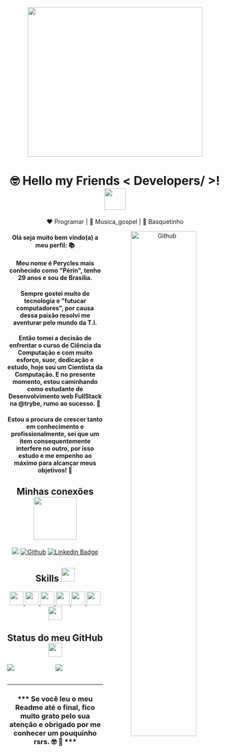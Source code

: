 <div align="center">
  <img src="https://i.pinimg.com/originals/8b/aa/5b/8baa5bb80ce306685aa46505ed299153.png" width="90%" height ="350px">
</div>

<div align='center'>
  
  # 🤓 Hello my Friends < Developers/ >! <img src = "https://raw.githubusercontent.com/MartinHeinz/MartinHeinz/master/wave.gif" width = 50px>
  
  ❤️ Programar | 🖤 Musica_gospel | 💙 Basquetinho
  
  <img width="55%" align="right" alt="Github" src="https://raw.githubusercontent.com/onimur/.github/master/.resources/git-header.svg" />

  #### Olá seja muito bem vindo(a) a meu perfil: 📚
  #### Meu nome é Perycles mais conhecido como "Périn", tenho 29 anos e sou de Brasília.
  #### Sempre gostei muito de tecnologia e "futucar computadores", por causa dessa paixão resolvi me aventurar pelo mundo da T.I.
  #### Então tomei a decisão de enfrentar o curso de Ciência da Computação e com muito esforço, suor, dedicação e estudo, hoje sou um Cientista da Computação. E no presente momento, estou caminhando como estudante de Desenvolvimento web FullStack na @trybe, rumo ao sucesso. 🚀

  #### Estou a procura de crescer tanto em conhecimento e profissionalmente, sei que um item consequentemente interfere no outro, por isso estudo e me empenho ao máximo para alcançar meus objetivos! 🔖
</div>
  
<div align='center'>
  
  ## Minhas conexões <img src='https://raw.githubusercontent.com/ShahriarShafin/ShahriarShafin/main/Assets/handshake.gif' width="100px">
  
  ![](https://visitor-badge.laobi.icu/badge?page_id=Peryclesreis.Peryclesreis)
  [![Github](https://img.shields.io/github/followers/Peryclesreis?label=Follow&style=social)](https://github.com/Peryclesreis)
  [![Linkedin Badge](https://img.shields.io/badge/-LinkedIn-blue?style=flat-square&logo=Linkedin&logoColor=white&link=https://www.linkedin.com/in/perycles-floriano/)](https://www.linkedin.com/in/perycles-floriano/)
</div>
  
<div align='center'>
  <h2> Skills <img src = "https://media2.giphy.com/media/QssGEmpkyEOhBCb7e1/giphy.gif?cid=ecf05e47a0n3gi1bfqntqmob8g9aid1oyj2wr3ds3mg700bl&rid=giphy.gif" width = 32px> </h2>
  <a href= https://github.com/rahulbanerjee26?tab=repositories&q=&type=&language=reactjs&sort= > <img width ='32px' src ='https://raw.githubusercontent.com/rahulbanerjee26/githubAboutMeGenerator/main/icons/reactjs.svg'> </a>
  <a href= https://github.com/rahulbanerjee26?tab=repositories&q=&type=&language=javascript&sort= > <img width ='32px' src ='https://raw.githubusercontent.com/rahulbanerjee26/githubAboutMeGenerator/main/icons/javascript.svg'> </a>
  <a href= https://github.com/rahulbanerjee26?tab=repositories&q=&type=&language=css&sort= > <img width ='32px' src ='https://raw.githubusercontent.com/rahulbanerjee26/githubAboutMeGenerator/main/icons/css.svg'> </a>
  <a href= https://github.com/rahulbanerjee26?tab=repositories&q=&type=&language=html&sort= > <img width ='32px' src ='https://raw.githubusercontent.com/rahulbanerjee26/githubAboutMeGenerator/main/icons/html.svg'> </a>
  <a href= https://github.com/rahulbanerjee26?tab=repositories&q=&type=&language=git&sort= > <img width ='32px' src ='https://raw.githubusercontent.com/rahulbanerjee26/githubAboutMeGenerator/main/icons/git.svg'> </a>
  <a href= https://github.com/rahulbanerjee26?tab=repositories&q=&type=&language=mysql&sort= > <img width ='32px' src ='https://raw.githubusercontent.com/rahulbanerjee26/githubAboutMeGenerator/main/icons/mysql.svg'> </a>
  <a href= https://github.com/rahulbanerjee26?tab=repositories&q=&type=&language=redux&sort= > <img width ='32px' src ='https://raw.githubusercontent.com/rahulbanerjee26/githubAboutMeGenerator/main/icons/redux.svg'> </a>
</div>

<div align='center'>
<h2> Status do meu GitHub <img src='https://media1.giphy.com/media/du3J3cXyzhj75IOgvA/giphy.gif?cid=ecf05e47x2g034i9pzwtzzsd3xgg2w9nr94t4tflbbgo3008&rid=giphy.gif' width='32px'> </h2>

<a href="https://github.com/anuraghazra/github-readme-stats">
<img align="left" src="https://github-readme-stats.vercel.app/api?username=Peryclesreis&count_private=true&show_icons=true&theme=dark" />
</a>
<a href="https://github.com/anuraghazra/convoychat">
<img align="center" src="https://github-readme-stats.vercel.app/api/top-langs/?username=Peryclesreis&show_icons=true&theme=dark" />
</a>
</div>

</br>
<hr>

<div align='center'>
  
  ### *** Se você leu o meu Readme até o final, fico muito grato pelo sua atenção e obrigado por me conhecer um pouquinho rsrs. 🤓 🚀 ***
  
</div>

